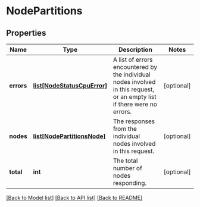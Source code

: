 # NodePartitions

## Properties
Name | Type | Description | Notes
------------ | ------------- | ------------- | -------------
**errors** | [**list[NodeStatusCpuError]**](NodeStatusCpuError.md) | A list of errors encountered by the individual nodes involved in this request, or an empty list if there were no errors. | [optional] 
**nodes** | [**list[NodePartitionsNode]**](NodePartitionsNode.md) | The responses from the individual nodes involved in this request. | [optional] 
**total** | **int** | The total number of nodes responding. | [optional] 

[[Back to Model list]](../README.md#documentation-for-models) [[Back to API list]](../README.md#documentation-for-api-endpoints) [[Back to README]](../README.md)


